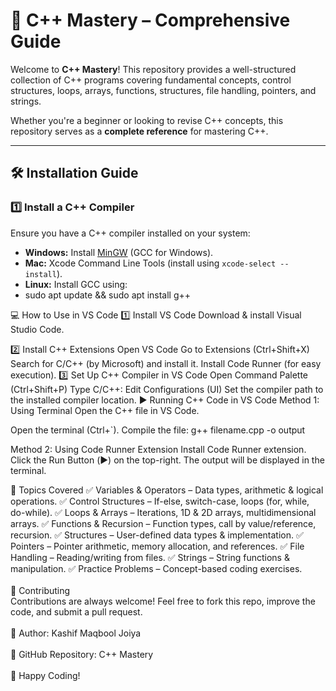 # 🚀 C++ Mastery – Comprehensive Guide  

Welcome to **C++ Mastery**! This repository provides a well-structured collection of C++ programs covering fundamental concepts, control structures, loops, arrays, functions, structures, file handling, pointers, and strings.  

Whether you're a beginner or looking to revise C++ concepts, this repository serves as a **complete reference** for mastering C++.  

---
## 🛠 Installation Guide  

### **1️⃣ Install a C++ Compiler**  
Ensure you have a C++ compiler installed on your system:  

- **Windows:** Install [MinGW](https://www.mingw-w64.org/) (GCC for Windows).  
- **Mac:** Xcode Command Line Tools (install using `xcode-select --install`).  
- **Linux:** Install GCC using:
- 
  sudo apt update && sudo apt install g++

💻 How to Use in VS Code
1️⃣ Install VS Code
Download & install Visual Studio Code.

2️⃣ Install C++ Extensions
Open VS Code
Go to Extensions (Ctrl+Shift+X)
Search for C/C++ (by Microsoft) and install it.
Install Code Runner (for easy execution).
3️⃣ Set Up C++ Compiler in VS Code
Open Command Palette (Ctrl+Shift+P)
Type C/C++: Edit Configurations (UI)
Set the compiler path to the installed compiler location.
▶️ Running C++ Code in VS Code
Method 1: Using Terminal
Open the C++ file in VS Code.

Open the terminal (Ctrl+`).
Compile the file:
g++ filename.cpp -o output

Method 2: Using Code Runner Extension
Install Code Runner extension.
Click the Run Button (▶️) on the top-right.
The output will be displayed in the terminal.

📌 Topics Covered
✅ Variables & Operators – Data types, arithmetic & logical operations.
✅ Control Structures – If-else, switch-case, loops (for, while, do-while).
✅ Loops & Arrays – Iterations, 1D & 2D arrays, multidimensional arrays.
✅ Functions & Recursion – Function types, call by value/reference, recursion.
✅ Structures – User-defined data types & implementation.
✅ Pointers – Pointer arithmetic, memory allocation, and references.
✅ File Handling – Reading/writing from files.
✅ Strings – String functions & manipulation.
✅ Practice Problems – Concept-based coding exercises.
<br>
<br>
🤝 Contributing<br>
Contributions are always welcome! Feel free to fork this repo, improve the code, and submit a pull request.
<br>
<br>
📩 Author: Kashif Maqbool Joiya
<br>
<br>
🔗 GitHub Repository: C++ Mastery
<br>
<br>
🚀 Happy Coding!
